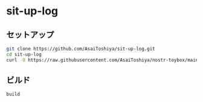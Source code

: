 # sit-up-log

## セットアップ

```bash
git clone https://github.com/AsaiToshiya/sit-up-log.git
cd sit-up-log
curl -O https://raw.githubusercontent.com/AsaiToshiya/nostr-toybox/main/relay-list/relayList.js
```

## ビルド

```
build
```
